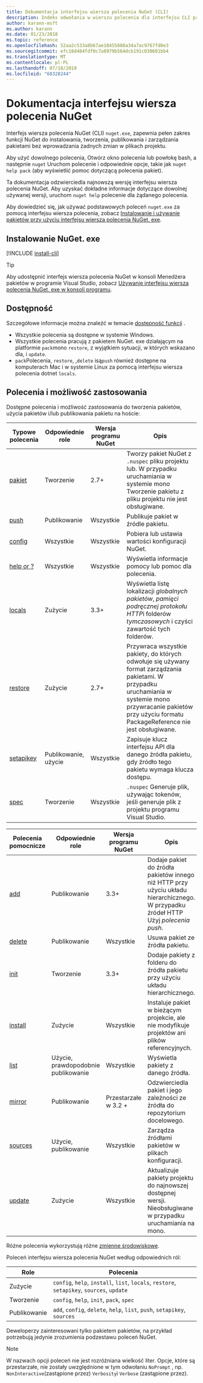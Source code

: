 ```yaml
---
title: Dokumentacja interfejsu wiersza polecenia NuGet (CLI)
description: Indeks odwołania w wierszu polecenia dla interfejsu CLI programu NuGet. exe
author: karann-msft
ms.author: karann
ms.date: 01/23/2018
ms.topic: reference
ms.openlocfilehash: 52aa2c533a8b67ae10455888a34a7ac9767fd0e3
ms.sourcegitcommit: efc18d484fdf0c7a8979b564dcb191c030601bb4
ms.translationtype: MT
ms.contentlocale: pl-PL
ms.lasthandoff: 07/18/2019
ms.locfileid: "68328244"
---
```

# <a name="nuget-cli-reference"></a>Dokumentacja interfejsu wiersza polecenia NuGet

Interfejs wiersza polecenia NuGet (CLI) `nuget.exe`, zapewnia pełen zakres funkcji NuGet do instalowania, tworzenia, publikowania i zarządzania pakietami bez wprowadzania żadnych zmian w plikach projektu.

Aby użyć dowolnego polecenia, Otwórz okno polecenia lub powłokę bash, a następnie `nuget` Uruchom polecenie i odpowiednie opcje, takie jak `nuget help pack` (aby wyświetlić pomoc dotyczącą polecenia pakiet).

Ta dokumentacja odzwierciedla najnowszą wersję interfejsu wiersza polecenia NuGet. Aby uzyskać dokładne informacje dotyczące dowolnej używanej wersji, uruchom `nuget help` polecenie dla żądanego polecenia.

Aby dowiedzieć się, jak używać podstawowych poleceń `nuget.exe` za pomocą interfejsu wiersza polecenia, zobacz [Instalowanie i używanie pakietów przy użyciu interfejsu wiersza polecenia NuGet. exe](../consume-packages/install-use-packages-nuget-cli.md).

## <a name="installing-nugetexe"></a>Instalowanie NuGet. exe

[!INCLUDE [install-cli](../includes/install-cli.md)]

> [!Tip]
> Aby udostępnić interfejs wiersza polecenia NuGet w konsoli Menedżera pakietów w programie Visual Studio, zobacz [Używanie interfejsu wiersza polecenia NuGet. exe w konsoli programu](../consume-packages/install-use-packages-powershell.md#use-the-nugetexe-cli-in-the-console).

## <a name="availability"></a>Dostępność

Szczegółowe informacje można znaleźć w temacie [dostępność funkcji](../install-nuget-client-tools.md#feature-availability) .

- Wszystkie polecenia są dostępne w systemie Windows.
- Wszystkie polecenia pracują z pakietem NuGet. exe działającym na platformie `pack`mono `restore`, z wyjątkiem sytuacji, w których wskazano dla, i `update`.
- `pack`Polecenia, `restore`, ,`delete` isą`push` również dostępne na komputerach Mac i w systemie Linux za pomocą interfejsu wiersza polecenia dotnet `locals`.

## <a name="commands-and-applicability"></a>Polecenia i możliwość zastosowania

Dostępne polecenia i możliwość zastosowania do tworzenia pakietów, użycia pakietów i/lub publikowania pakietu na hoście:

| Typowe polecenia | Odpowiednie role | Wersja programu NuGet | Opis |
| --- | --- | --- | --- |
| [pakiet](cli-reference/cli-ref-pack.md) | Tworzenie | 2.7+ | Tworzy pakiet NuGet z `.nuspec` pliku projektu lub. W przypadku uruchamiania w systemie mono Tworzenie pakietu z pliku projektu nie jest obsługiwane. |
| [push](cli-reference/cli-ref-push.md) | Publikowanie | Wszystkie | Publikuje pakiet w źródle pakietu. |
| [config](cli-reference/cli-ref-config.md) | Wszystkie | Wszystkie | Pobiera lub ustawia wartości konfiguracji NuGet. |
| [help or ?](cli-reference/cli-ref-help.md) | Wszystkie | Wszystkie | Wyświetla informacje pomocy lub pomoc dla polecenia. |
| [locals](cli-reference/cli-ref-locals.md) | Zużycie | 3.3+ | Wyświetla listę lokalizacji *globalnych pakietów*, *pamięci podręcznej protokołu HTTP*i folderów *tymczasowych* i czyści zawartość tych folderów. |
| [restore](cli-reference/cli-ref-restore.md) | Zużycie | 2.7+ | Przywraca wszystkie pakiety, do których odwołuje się używany format zarządzania pakietami. W przypadku uruchamiania w systemie mono przywracanie pakietów przy użyciu formatu PackageReference nie jest obsługiwane. |
| [setapikey](cli-reference/cli-ref-setapikey.md) | Publikowanie, użycie | Wszystkie | Zapisuje klucz interfejsu API dla danego źródła pakietu, gdy źródło tego pakietu wymaga klucza dostępu. |
| [spec](cli-reference/cli-ref-spec.md) | Tworzenie | Wszystkie | `.nuspec` Generuje plik, używając tokenów, jeśli generuje plik z projektu programu Visual Studio. |

| Polecenia pomocnicze | Odpowiednie role | Wersja programu NuGet | Opis |
| --- | --- | --- | --- |
| [add](cli-reference/cli-ref-add.md) | Publikowanie | 3.3+ | Dodaje pakiet do źródła pakietów innego niż HTTP przy użyciu układu hierarchicznego. W przypadku źródeł HTTP Użyj *polecenia push*. |
| [delete](cli-reference/cli-ref-delete.md) | Publikowanie | Wszystkie | Usuwa pakiet ze źródła pakietu. |
| [init](cli-reference/cli-ref-init.md) | Tworzenie | 3.3+ | Dodaje pakiety z folderu do źródła pakietu przy użyciu układu hierarchicznego. |
| [install](cli-reference/cli-ref-install.md) | Zużycie | Wszystkie | Instaluje pakiet w bieżącym projekcie, ale nie modyfikuje projektów ani plików referencyjnych. |
| [list](cli-reference/cli-ref-list.md) | Użycie, prawdopodobnie publikowanie | Wszystkie | Wyświetla pakiety z danego źródła. |
| [mirror](cli-reference/cli-ref-mirror.md) | Publikowanie | Przestarzałe w 3.2 + | Odzwierciedla pakiet i jego zależności ze źródła do repozytorium docelowego. |
| [sources](cli-reference/cli-ref-sources.md) | Użycie, publikowanie | Wszystkie | Zarządza źródłami pakietów w plikach konfiguracji. |
| [update](cli-reference/cli-ref-update.md) | Zużycie | Wszystkie | Aktualizuje pakiety projektu do najnowszej dostępnej wersji. Nieobsługiwane w przypadku uruchamiania na mono. |

Różne polecenia wykorzystują różne [zmienne środowiskowe](cli-reference/cli-ref-environment-variables.md).

Poleceń interfejsu wiersza polecenia NuGet według odpowiednich ról:

| Role | Polecenia |
| --- | --- |
| Zużycie | `config`, `help`, `install`, `list`, `locals`, `restore`, `setapikey`, `sources`, `update` |
| Tworzenie | `config`, `help`, `init`, `pack`, `spec` |
| Publikowanie | `add`, `config`, `delete`, `help`, `list`, `push`, `setapikey`, `sources` |

Deweloperzy zainteresowani tylko pakietem pakietów, na przykład potrzebują jedynie zrozumienia podzestawu poleceń NuGet.

> [!Note]
> W nazwach opcji poleceń nie jest rozróżniana wielkość liter. Opcje, które są przestarzałe, nie zostały uwzględnione w tym odwołaniu `NoPrompt` , np. `NonInteractive`(zastąpione przez) `Verbosity`i `Verbose` (zastąpione przez).
